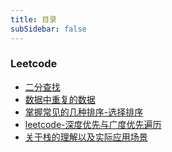 ```yaml
---
title: 目录
subSidebar: false
---
```


### Leetcode

- [二分查找](./2022-04-17.md)
- [数据中重复的数据](./2022-05-03.md)
- [掌握常见的几种排序-选择排序](./2022-05-17.md)
- [leetcode-深度优先与广度优先遍历](./2022-05-27.md)
- [关于栈的理解以及实际应用场景](./2022-05-29.md)

<action-fied/>

<gloub-text />
